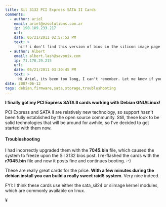 ```yaml
---
title: Sil 3132 PCI Express SATA II Cards
comments:
  - author: ariel
    email: ariel@ezsolutions.com.ar
    ip: 190.189.233.217
    url:
    date: 05/21/2011 02:57:52 PM
    text: >
      hi!! i don't find this version of bios in the silicon image page support. where do you find it? many thank you so much!!
  - author: Albert
    email: albert.lash@savonix.com
    ip: 71.178.29.215
    url:
    date: 05/21/2011 03:30:45 PM
    text: >
      Hi Ariel, its been too long, I can't remember. Let me know if you do find it though. Thanks, Albert
date: 2007-06-12
tags: debian,firmware,sata,storage,troubleshooting
---
```

<strong>I finally got my PCI Express SATA II cards working with Debian GNU/Linux!</strong>

PCI Express and SATA II are relatively new technology, so support hasn't been fully established by the open source community. Still, these look to be solid technologies that will be around for awhile, so I've decided to get started with them now.

#### Troubleshooting

I had incorrectly upgraded them with the **7045.bin** file, which caused the system to freeze upon the Sil 3132 bios post. I re-flashed the cards with the **r7045.bin** file and now it posts fine and continues booting. :-)

These are really great cards for the price. **With a few minutes during the debian install you can build a really sweet raid5 system.** Very nice indeed.

FYI: I think these cards use either the sata_sil24 or siimage kernel modules, which are commonly available on linux.

¥

